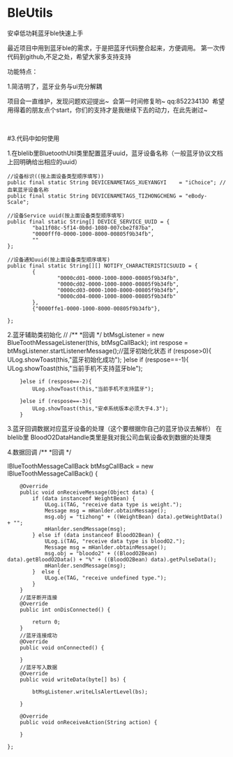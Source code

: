# BleUtils
安卓低功耗蓝牙ble快速上手

最近项目中用到蓝牙ble的需求，于是把蓝牙代码整合起来，方便调用。
 第一次传代码到github,不足之处，希望大家多支持支持  


功能特点：  

1.简洁明了，蓝牙业务与ui充分解耦


项目会一直维护，发现问题欢迎提出~  会第一时间修复哟~  qq:852234130  希望用得着的朋友点个start，你们的支持才是我继续下去的动力，在此先谢过~  

       

#3.代码中如何使用
  
1.在blelib里BluetoothUtil类里配置蓝牙uuid，蓝牙设备名称（一般蓝牙协议文档上回明确给出相应的uuid）
    
    //设备标识((按上面设备类型顺序填写))
    public final static String DEVICENAMETAGS_XUEYANGYI    = "iChoice"; //血氧蓝牙设备名称
    public final static String DEVICENAMETAGS_TIZHONGCHENG = "eBody-Scale";
    
    //设备Service uuid(按上面设备类型顺序填写)
    public final static String[] DEVICE_SERVICE_UUID = {
            "ba11f08c-5f14-0b0d-1080-007cbe2f87ba",
            "0000fff0-0000-1000-8000-00805f9b34fb",
            ""
    };

    //设备通知uuid(按上面设备类型顺序填写)
    public final static String[][] NOTIFY_CHARACTERISTICSUUID = {
            {
                    "0000cd01-0000-1000-8000-00805f9b34fb",
                    "0000cd02-0000-1000-8000-00805f9b34fb",
                    "0000cd03-0000-1000-8000-00805f9b34fb",
                    "0000cd04-0000-1000-8000-00805f9b34fb"
            },
            {"0000ffe1-0000-1000-8000-00805f9b34fb"},

    };
	


2.蓝牙辅助类初始化
  //
   /**
     *回调
     */
     btMsgListener = new BlueToothMessageListener(this, btMsgCallBack);
        int respose = btMsgListener.startListenerMessage();//蓝牙初始化状态
        if (respose>0){
            ULog.showToast(this,"蓝牙初始化成功");
        }else if (respose==-1){
            ULog.showToast(this,"当前手机不支持蓝牙ble");

        }else if (respose==-2){
            ULog.showToast(this,"当前手机不支持蓝牙");

        }else if (respose==-3){
            ULog.showToast(this,"安卓系统版本必须大于4.3");
        }


3.蓝牙回调数据对应蓝牙设备的处理（这个要根据你自己的蓝牙协议去解析）
       在blelib里 BloodO2DataHandle类里是我对我公司血氧设备收到数据的处理类
		

4.数据回调
     /**
     *回调
     */
  
  
 IBlueToothMessageCallBack btMsgCallBack = new IBlueToothMessageCallBack() {

        @Override
        public void onReceiveMessage(Object data) {
            if (data instanceof WeightBean) {
                ULog.i(TAG, "receive data type is weight.");
                Message msg = mHanlder.obtainMessage();
                msg.obj = "tizhong" + ((WeightBean) data).getWeightData() + "";
                mHanlder.sendMessage(msg);
            } else if (data instanceof BloodO2Bean) {
                ULog.i(TAG, "receive data type is bloodO2.");
                Message msg = mHanlder.obtainMessage();
                msg.obj = "bloodo2" + ((BloodO2Bean) data).getBloodO2Data() + "%" + ((BloodO2Bean) data).getPulseData();
                mHanlder.sendMessage(msg);
            }  else {
                ULog.e(TAG, "receive undefined type.");
            }
        }
        //蓝牙断开连接
        @Override
        public int onDisConnected() {
		
            return 0;
        }
        //蓝牙连接成功
        @Override
        public void onConnected() {

        }
        //蓝牙写入数据
        @Override
        public void writeData(byte[] bs) {

            btMsgListener.writeLlsAlertLevel(bs);

        }

        @Override
        public void onReceiveAction(String action) {

        }

    };
